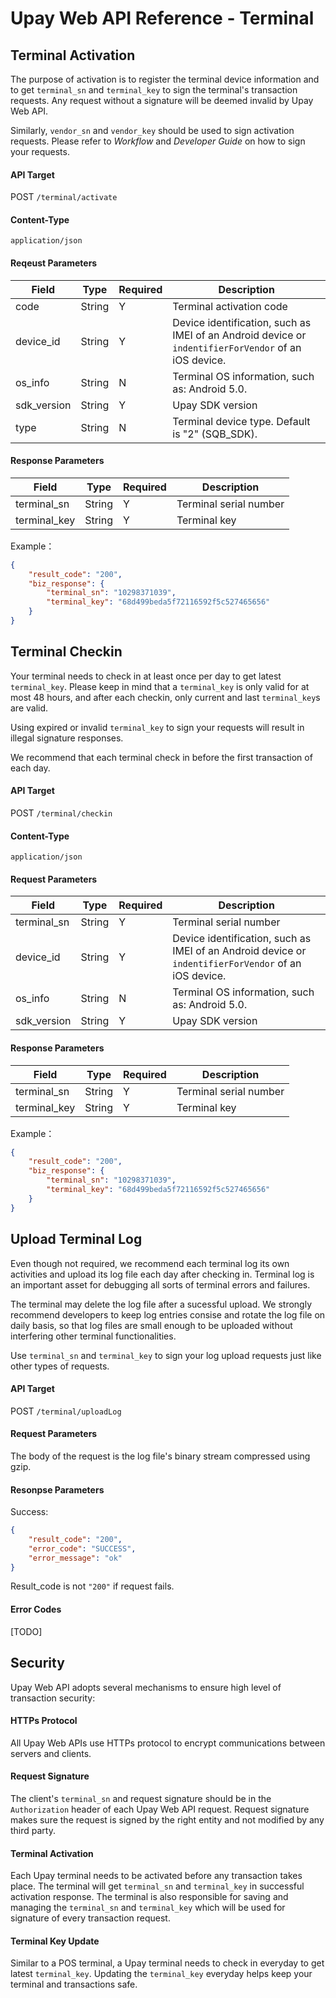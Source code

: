 # Upay Web API Reference - Terminal

## Terminal Activation

The purpose of activation is to register the terminal device information and to get `terminal_sn` and `terminal_key` to sign the terminal's transaction requests. Any request without a signature will be deemed invalid by Upay Web API.

Similarly, `vendor_sn` and `vendor_key` should be used to sign activation requests. Please refer to *Workflow* and *Developer Guide* on how to sign your requests.

#### API Target

POST `/terminal/activate`

#### Content-Type

`application/json`

#### Reqeust Parameters

Field | Type | Required | Description
------ | ----- | -----| -----
code | String | Y | Terminal activation code
device_id | String | Y | Device identification, such as IMEI of an Android device or `indentifierForVendor` of an iOS device.
os_info | String | N | Terminal OS information, such as: Android 5.0.
sdk_version | String | Y | Upay SDK version
type | String | N | Terminal device type. Default is "2" (SQB_SDK).

#### Response Parameters

Field | Type | Required | Description
------ | ----- | -----| -----
terminal_sn | String | Y | Terminal serial number
terminal_key | String | Y | Terminal key

Example：

```json
{
    "result_code": "200",
    "biz_response": {
        "terminal_sn": "10298371039",
        "terminal_key": "68d499beda5f72116592f5c527465656"
    }
}
```

## Terminal Checkin

Your terminal needs to check in at least once per day to get latest `terminal_key`. Please keep in mind that a `terminal_key` is only valid for at most 48 hours, and after each checkin, only current and last `terminal_key`s are valid.

Using expired or invalid `terminal_key` to sign your requests will result in illegal signature responses.

We recommend that each terminal check in before the first transaction of each day.

#### API Target

POST `/terminal/checkin`

#### Content-Type

`application/json`

#### Request Parameters

Field | Type | Required | Description
------ | ----- | -----| -----
terminal_sn | String | Y | Terminal serial number
device_id | String | Y | Device identification, such as IMEI of an Android device or `indentifierForVendor` of an iOS device.
os_info | String | N | Terminal OS information, such as: Android 5.0.
sdk_version | String | Y | Upay SDK version

#### Response Parameters

Field | Type | Required | Description
------ | ----- | -----| -----
terminal_sn | String | Y | Terminal serial number
terminal_key | String | Y | Terminal key

Example：

```json
{
    "result_code": "200",
    "biz_response": {
        "terminal_sn": "10298371039",
        "terminal_key": "68d499beda5f72116592f5c527465656"
    }
}
```

## Upload Terminal Log

Even though not required, we recommend each terminal log its own activities and upload its log file each day after checking in. Terminal log is an important asset for debugging all sorts of terminal errors and failures.

The terminal may delete the log file after a sucessful upload. We strongly recommend developers to keep log entries consise and rotate the log file on daily basis, so that log files are small enough to be uploaded without interfering other terminal functionalities.

Use `terminal_sn` and `terminal_key` to sign your log upload requests just like other types of requests.

#### API Target

POST `/terminal/uploadLog`

#### Request Parameters

The body of the request is the log file's binary stream compressed using gzip.

#### Resonpse Parameters

Success:

```json
{
    "result_code": "200",
    "error_code": "SUCCESS",
    "error_message": "ok"
}
```

Result_code is not `"200"` if request fails.

#### Error Codes

[TODO]

## Security

Upay Web API adopts several mechanisms to ensure high level of transaction security:

#### HTTPs Protocol

All Upay Web APIs use HTTPs protocol to encrypt communications between servers and clients.

#### Request Signature

The client's `terminal_sn` and request signature should be in the `Authorization` header of each Upay Web API request. Request signature makes sure the request is signed by the right entity and not modified by any third party.

#### Terminal Activation

Each Upay terminal needs to be activated before any transaction takes place. The terminal will get `terminal_sn` and `terminal_key` in successful activation response. The terminal is also responsible for saving and managing the `terminal_sn` and `terminal_key` which will be used for signature of every transaction request.

#### Terminal Key Update

Similar to a POS terminal, a Upay terminal needs to check in everyday to get latest `terminal_key`. Updating the `terminal_key` everyday helps keep your terminal and transactions safe.

